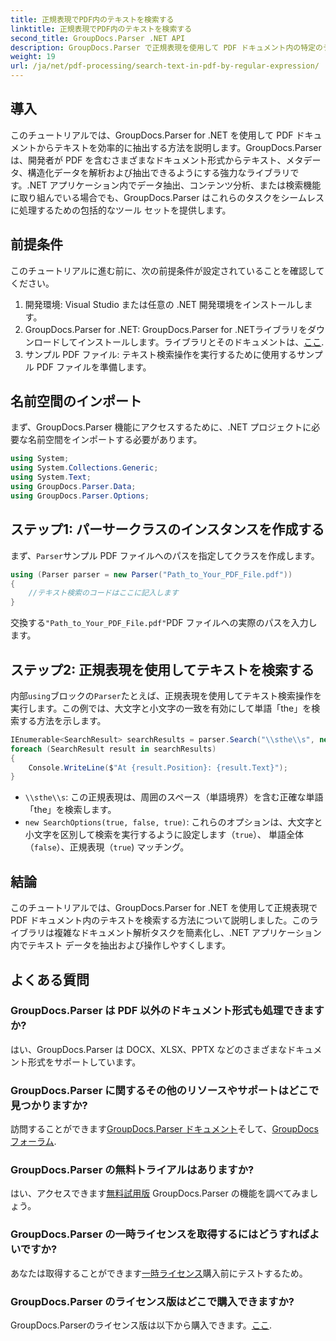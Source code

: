 ```yaml
---
title: 正規表現でPDF内のテキストを検索する
linktitle: 正規表現でPDF内のテキストを検索する
second_title: GroupDocs.Parser .NET API
description: GroupDocs.Parser で正規表現を使用して PDF ドキュメント内の特定のテキストを検索します。PDF テキストを簡単に抽出、分析、操作します。
weight: 19
url: /ja/net/pdf-processing/search-text-in-pdf-by-regular-expression/
---
```

## 導入
このチュートリアルでは、GroupDocs.Parser for .NET を使用して PDF ドキュメントからテキストを効率的に抽出する方法を説明します。GroupDocs.Parser は、開発者が PDF を含むさまざまなドキュメント形式からテキスト、メタデータ、構造化データを解析および抽出できるようにする強力なライブラリです。.NET アプリケーション内でデータ抽出、コンテンツ分析、または検索機能に取り組んでいる場合でも、GroupDocs.Parser はこれらのタスクをシームレスに処理するための包括的なツール セットを提供します。
## 前提条件
このチュートリアルに進む前に、次の前提条件が設定されていることを確認してください。
1. 開発環境: Visual Studio または任意の .NET 開発環境をインストールします。
2.  GroupDocs.Parser for .NET: GroupDocs.Parser for .NETライブラリをダウンロードしてインストールします。ライブラリとそのドキュメントは、[ここ](https://releases.groupdocs.com/parser/net/).
3. サンプル PDF ファイル: テキスト検索操作を実行するために使用するサンプル PDF ファイルを準備します。

## 名前空間のインポート
まず、GroupDocs.Parser 機能にアクセスするために、.NET プロジェクトに必要な名前空間をインポートする必要があります。
```csharp
using System;
using System.Collections.Generic;
using System.Text;
using GroupDocs.Parser.Data;
using GroupDocs.Parser.Options;
```
## ステップ1: パーサークラスのインスタンスを作成する
まず、`Parser`サンプル PDF ファイルへのパスを指定してクラスを作成します。
```csharp
using (Parser parser = new Parser("Path_to_Your_PDF_File.pdf"))
{
    //テキスト検索のコードはここに記入します
}
```
交換する`"Path_to_Your_PDF_File.pdf"`PDF ファイルへの実際のパスを入力します。
## ステップ2: 正規表現を使用してテキストを検索する
内部`using`ブロックの`Parser`たとえば、正規表現を使用してテキスト検索操作を実行します。この例では、大文字と小文字の一致を有効にして単語「the」を検索する方法を示します。
```csharp
IEnumerable<SearchResult> searchResults = parser.Search("\\sthe\\s", new SearchOptions(true, false, true));
foreach (SearchResult result in searchResults)
{
    Console.WriteLine($"At {result.Position}: {result.Text}");
}
```
- `\\sthe\\s`: この正規表現は、周囲のスペース（単語境界）を含む正確な単語「the」を検索します。
- `new SearchOptions(true, false, true)`: これらのオプションは、大文字と小文字を区別して検索を実行するように設定します（`true`）、 単語全体 （`false`）、正規表現（`true`) マッチング。

## 結論
このチュートリアルでは、GroupDocs.Parser for .NET を使用して正規表現で PDF ドキュメント内のテキストを検索する方法について説明しました。このライブラリは複雑なドキュメント解析タスクを簡素化し、.NET アプリケーション内でテキスト データを抽出および操作しやすくします。

## よくある質問
### GroupDocs.Parser は PDF 以外のドキュメント形式も処理できますか?
はい、GroupDocs.Parser は DOCX、XLSX、PPTX などのさまざまなドキュメント形式をサポートしています。
### GroupDocs.Parser に関するその他のリソースやサポートはどこで見つかりますか?
訪問することができます[GroupDocs.Parser ドキュメント](https://tutorials.groupdocs.com/parser/net/)そして、[GroupDocs フォーラム](https://forum.groupdocs.com/c/parser/17).
### GroupDocs.Parser の無料トライアルはありますか?
はい、アクセスできます[無料試用版](https://releases.groupdocs.com/) GroupDocs.Parser の機能を調べてみましょう。
### GroupDocs.Parser の一時ライセンスを取得するにはどうすればよいですか?
あなたは取得することができます[一時ライセンス](https://purchase.groupdocs.com/temporary-license/)購入前にテストするため。
### GroupDocs.Parser のライセンス版はどこで購入できますか?
 GroupDocs.Parserのライセンス版は以下から購入できます。[ここ](https://purchase.groupdocs.com/buy).